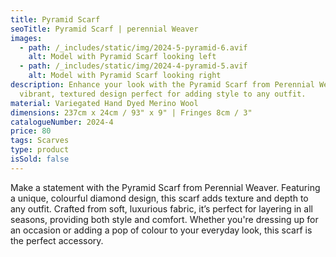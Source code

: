 ```yaml
---
title: Pyramid Scarf
seoTitle: Pyramid Scarf | perennial Weaver
images:
  - path: /_includes/static/img/2024-5-pyramid-6.avif
    alt: Model with Pyramid Scarf looking left
  - path: /_includes/static/img/2024-4-pyramid-5.avif
    alt: Model with Pyramid Scarf looking right
description: Enhance your look with the Pyramid Scarf from Perennial Weaver. A
  vibrant, textured design perfect for adding style to any outfit.
material: Variegated Hand Dyed Merino Wool
dimensions: 237cm x 24cm / 93" x 9" | Fringes 8cm / 3"
catalogueNumber: 2024-4
price: 80
tags: Scarves
type: product
isSold: false
---
```

Make a statement with the Pyramid Scarf from Perennial Weaver. Featuring a unique, colourful diamond design, this scarf adds texture and depth to any outfit. Crafted from soft, luxurious fabric, it’s perfect for layering in all seasons, providing both style and comfort. Whether you're dressing up for an occasion or adding a pop of colour to your everyday look, this scarf is the perfect accessory.
